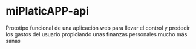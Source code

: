 # miPlaticAPP-api
Prototipo funcional de una aplicación web para llevar el control y predecir los gastos del usuario propiciando unas finanzas personales mucho más sanas
